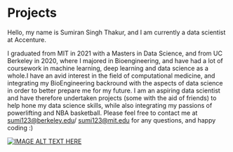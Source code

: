 # Projects
Hello, my name is Sumiran Singh Thakur, and I am currently a data scientist at Accenture.

I graduated from MIT in 2021 with a Masters in Data Science, and from UC Berkeley in 2020, where I majored in Bioengineering, and have had a lot of coursework in machine learning, deep learning and data science as a whole.I have an avid interest in the field of computational medicine, and integrating my BioEngineering backround with the aspects of data science in order to better prepare me for my future. I am an aspiring data scientist and have therefore
undertaken projects (some with the aid of friends) to help hone my data science skills, while also integrating my passions
of powerlifting and NBA basketball. Please feel free to contact me at sumi123@berkeley.edu/ sumi123@mit.edu for any questions, and happy coding :)

[![IMAGE ALT TEXT HERE](http://img.youtube.com/vi/mXZxo5RAhfI/0.jpg)](http://www.youtube.com/watch?v=mXZxo5RAhfI)


